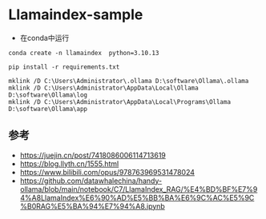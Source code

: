 # Llamaindex-sample

- 在conda中运行
```
conda create -n llamaindex  python=3.10.13

pip install -r requirements.txt
```



```
mklink /D C:\Users\Administrator\.ollama D:\software\Ollama\.ollama
mklink /D C:\Users\Administrator\AppData\Local\Ollama D:\software\Ollama\log
mklink /D C:\Users\Administrator\AppData\Local\Programs\Ollama D:\software\Ollama\app
```

## 参考
- https://juejin.cn/post/7418086006114713619
- https://blog.llyth.cn/1555.html
- https://www.bilibili.com/opus/978763969531478024
- https://github.com/datawhalechina/handy-ollama/blob/main/notebook/C7/LlamaIndex_RAG/%E4%BD%BF%E7%94%A8LlamaIndex%E6%90%AD%E5%BB%BA%E6%9C%AC%E5%9C%B0RAG%E5%BA%94%E7%94%A8.ipynb